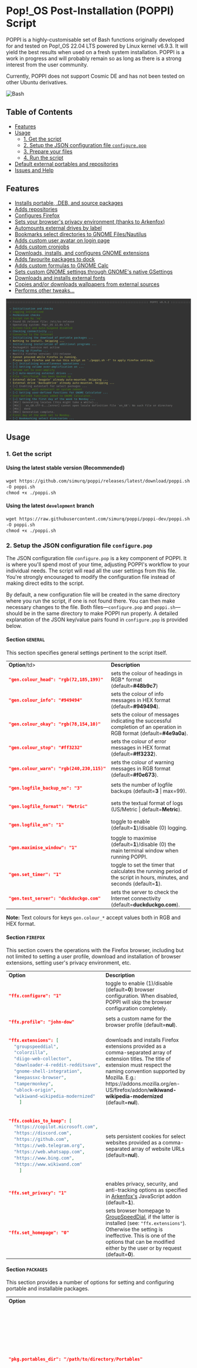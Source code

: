 # Pop!_OS Post-Installation (POPPI) Script

POPPI is a highly-customisable set of Bash functions originally developed for and tested on Pop!_OS 22.04 LTS powered by Linux kernel v6.9.3. It will yield the best results when used on a fresh system installation. POPPI is a work in progress and will probably remain so as long as there is a strong interest from the user community.

Currently, POPPI does not support Cosmic DE and has not been tested on other Ubuntu derivatives.

![Bash](https://raw.githubusercontent.com/odb/official-bash-logo/master/assets/Logos/Icons/PNG/128x128.png)

## Table of Contents

- [Features](#features)
- [Usage](#usage)
  - [1. Get the script](#1-get-the-script)
  - [2. Setup the JSON configuration file `configure.pop`](#2-setup-the-json-configuration-file-configurepop)
  - [3. Prepare your files](#3-prepare-your-files)
  - [4. Run the script](#4-run-the-script)
- [Default external portables and repositories](#default-external-portables-and-repositories)
- [Issues and Help](#issues--help)

## Features

* [Installs portable, .DEB, and source packages](#default-external-portables-and-repositories)
* [Adds repositories](#default-external-portables-and-repositories)
* [Configures Firefox](#section-firefox)
* [Sets your browser's privacy environment (thanks to Arkenfox)](#section-firefox)
* [Automounts external drives by label](#section-miscops)
* [Bookmarks select directories to GNOME Files/Nautilus](#section-miscops)
* [Adds custom user avatar on login page](#section-miscops)
* [Adds custom cronjobs](#section-miscops)
* [Downloads, installs, and configures GNOME extensions](#section-miscops)
* [Adds favourite packages to dock](#section-miscops)
* [Adds custom formulas to GNOME Calc](#section-miscops)
* [Sets custom GNOME settings through GNOME's native GSettings](#section-miscops)
* [Downloads and installs external fonts](#section-miscops)
* [Copies and/or downloads wallpapers from external sources](#section-miscops)
* [Performs other tweaks...](#section-miscops)


![POPPI screenshot](assets/poppi-screen.png)


## Usage

### 1. Get the script

#### Using the latest stable version (Recommended)

```console
wget https://github.com/simurq/poppi/releases/latest/download/poppi.sh -O poppi.sh
chmod +x ./poppi.sh
```

#### Using the latest `development` branch

```console
wget https://raw.githubusercontent.com/simurq/poppi/poppi-dev/poppi.sh -O poppi.sh
chmod +x ./poppi.sh
```


### 2. Setup the JSON configuration file `configure.pop`

The JSON configuration file `configure.pop` is a key component of POPPI. It is where you'll spend most of your time, adjusting POPPI's workflow to your individual needs. The script will read all the user settings from this file. You're strongly encouraged to modify the configuration file instead of making direct edits to the script.

By default, a new configuration file will be created in the same directory where you run the script, if one is not found there. You can then make necessary changes to the file. Both files—`configure.pop` and `poppi.sh`—should be in the same directory to make POPPI run properly. A detailed explanation of the JSON key/value pairs found in `configure.pop` is provided below.


#### Section `GENERAL`

This section specifies general settings pertinent to the script itself.

<table>
<tr>
<td><b>Option</b>/td>
<td><b>Description</b></td>
</tr>
<tr>
<td>

```json
"gen.colour_head": "rgb(72,185,199)"
```

</td>
<td>sets the colour of headings in RGB* format (default=<b>#48b9c7</b>)
</tr>
<tr>
<td>

```json
"gen.colour_info": "#949494"
```

</td>
<td>sets the colour of info messages in HEX format (default=<b>#949494</b>).</td>
</tr>
<tr>
<td>

```json
"gen.colour_okay": "rgb(78,154,10)"
```

</td>
<td>sets the colour of messages indicating the successful completion of an operation in RGB format (default=<b>#4e9a0a</b>).</td>
</tr>
<tr>
<td>

```json
"gen.colour_stop": "#ff3232"
```

</td>
<td>sets the colour of error messages in HEX format (default=<b>#ff3232</b>).</td>
</tr>
<tr>
<td>

```json
"gen.colour_warn": "rgb(240,230,115)"
```

</td>
<td>sets the colour of warning messages in RGB format (default=<b>#f0e673</b>).</td>
</tr>
<tr>
<td>

```json
"gen.logfile_backup_no": "3"
```

</td>
<td>sets the number of logfile backups (default=<b>3</b> | max=99).</td>
</tr>
<tr>
<td>

```json
"gen.logfile_format": "Metric"
```

</td>
<td>sets the textual format of logs (US/Metric | default=<b>Metric</b>).</td>
</tr>
<tr>
<td>

```json
"gen.logfile_on": "1"
```

</td>
<td>toggle to enable (default=<b>1</b>)/disable (0) logging.</td>
</tr>
<tr>
<td>

```json
"gen.maximise_window": "1"
```

</td>
<td>toggle to maximise (default=<b>1</b>)/disable (0) the main terminal window when running POPPI.</td>
</tr>
<tr>
<td>

```json
"gen.set_timer": "1"
```

</td>
<td>toggle to set the timer that calculates the running period of the script in hours, minutes, and seconds (default=<b>1</b>).</td>
</tr>
<tr>
<td>

```json
"gen.test_server": "duckduckgo.com"
```

</td>
<td>sets the server to check the Internet connectivity (default=<b>duckduckgo.com</b>).</td>
</tr>
</table>

**Note:** Text colours for keys `gen.colour_*` accept values both in RGB and HEX format.</td>


#### Section `FIREFOX`

This section covers the operations with the Firefox browser, including but not limited to setting a user profile, download and installation of browser extensions, setting user's privacy environment, etc.

<table>
<tr>
<td><b>Option</b></td>
<td><b>Description</b></td>
</tr>
<tr>
<td>

```json
"ffx.configure": "1"
```

</td>
<td>toggle to enable (1)/disable (default=<b>0</b>) browser configuration. When disabled, POPPI will skip the browser configuration completely.</td>
</tr>
<tr>
<td>

```json
"ffx.profile": "john-dow"
```

</td>
<td>sets a custom name for the browser profile (default=<b>nul</b>).</td>
</tr>
<tr>
<td>

```json
"ffx.extensions": [
  "groupspeeddial",
  "colorzilla",
  "diigo-web-collector",
  "downloader-4-reddit-redditsave",
  "gnome-shell-integration",
  "keepassxc-browser",
  "tampermonkey",
  "ublock-origin",
  "wikiwand-wikipedia-modernized"
    ]
```

</td>
<td>downloads and installs Firefox extensions provided as a comma-separated array of extension titles. The title of extension must respect the naming convention supported by Mozilla. E.g.: https://addons.mozilla.org/en-US/firefox/addon/<b>wikiwand-wikipedia-modernized</b> (default=<b>nul</b>).</td>
</tr>
<tr>
<td>

```json
"ffx.cookies_to_keep": [
  "https://copilot.microsoft.com",
  "https://discord.com",
  "https://github.com",
  "https://web.telegram.org",
  "https://web.whatsapp.com",
  "https://www.bing.com",
  "https://www.wikiwand.com"
    ]
```

</td>
<td>sets persistent cookies for select websites provided as a comma-separated array of website URLs (default=<b>nul</b>).</td>
</tr>
<tr>
<td>

```json
"ffx.set_privacy": "1"
```

</td>
<td>enables privacy, security, and anti-tracking options as specified in <a href="https://github.com/arkenfox/user.js">Arkenfox's</a> JavaScript addon (default=<b>1</b>).</td>
</tr>
<tr>
<td>

```json
"ffx.set_homepage": "0"
```

</td>
<td>sets browser homepage to <a href="https://addons.mozilla.org/en-US/firefox/addon/groupspeeddial">GroupSpeedDial</a>, if the latter is installed (see: <code>"ffx.extensions"</code>). Otherwise the setting is ineffective. This is one of the options that can be modified either by the user or by request (default=<b>0</b>).</td>
</tr>
<tr>
</table>


#### Section `PACKAGES`

This section provides a number of options for setting and configuring portable and installable packages.

<table>
<tr>
<td><b>Option</b></td>
<td><b>Description</b></td>
</tr>
<tr>
<td>

```json
"pkg.portables_dir": "/path/to/directory/Portables"
```

</td>
<td>sets the directory to download and install portable packages. While currently only AppImages and archive files are supported, this feature is planned to be extended to allow for other types of portables (default=<b>nul</b>).</td>
</tr>
<tr>
<td>

```json
"pkg.autostart": [
  "keepassxc"
    ]
```

</td>
<td>sets the indicated package to autostart on system reboot (e.g., KeePassXC). The title of the package must match the one provided under <code>"pkg.portables"</code> (default=<b>nul</b>).</td>
</tr>
<tr>
<td>

```json
"pkg.portables": {
  "audacity": {
    "required": "1"
  },
  "bleachbit": {
    "required": "0"
  },
  "vscodium": {
    "required": "1",
    "extensions": [
      "arcticicestudio.nord-visual-studio-code",
      "basdp.language-gas-x86",
      "ms-vscode.cpptools",
      "equinusocio.vsc-material-theme"
      "vscodevim.vim"
    ],
    "settings": {
      "nameShort": "Visual Studio Code",
      "nameLong": "Visual Studio Code",
      "extensionsGallery": {
        "serviceUrl": "https://marketplace.visualstudio.com/_apis/public/gallery",
        "cacheUrl": "https://vscode.blob.core.windows.net/gallery/index",
        "itemUrl": "https://marketplace.visualstudio.com/items"
      }
    }
  }
 }
```

</td>
<td>specifies portable package(s) to download (and extract, if necessary). Each package* can have individual sub-sections, such as <code>"extensions"</code> or <code>"settings"</code> for VS Codium in the above example. The package will be downloaded, if <code>"required": "1"</code>. Otherwise, the download for that package will be skipped.</td>
</tr>
<tr>
<td>

```json
"pkg.installers": {
  "Calibre": {
    "required": "1"
  },
  "DConf-Editor": {
    "required": "1"
  },
  "FFMPEG": {
    "required": "1"
  },
  "LibreOffice": {
    "required": "1",
    "extensions": [
      "theme-sifr"
      ],
  },
  "pdftocgen": {
    "required": "1"
  },
  "TeamViewer": {
    "required": "1"
  },
  "Virt-Manager": {
    "required": "1"
  }
}
```

</td>
<td>specifies installable package(s) to download and install. Each package* can have individual sub-sections, e.g., <code>"extensions"</code> for LibreOffice above.The package will be downloaded and installed, if <code>"required": "1"</code>. Otherwise, the download and install for that package will be skipped.</td>
</tr>
</table>

**Note:** 
- Currently, [Section `PACKAGES`](#section-packages) supports only the hard-coded packages shipped with the `configure.pop`. However, this number can and will be increased upon user request.


#### Section `MISCOPS`

This section specifies miscellaneous operations. Currently, it covers only those provided below, but can be extended further upon user request.

<table>
<tr>
<td><b>Option</b></td>
<td><b>Description</b></td>
</tr>
<tr>
<td>

```json
"msc.automount_drives": [
  "DriveLabel01",
  "DriveLabel02"
]
```

</td>
<td>sets the external drives provided as a comma-separated array of drive labels to automount on each system reboot, if the drives are mounted. In a nutshell, the script attempts to add the drives to <code>/etc/fstab</code> (default=<b>nul</b>).</td>
</tr>
<tr>
<td>

```json
"msc.bookmarked_dirs": [
  "/mnt/DriveLabel01/My-Docs",
  "/home/<username>/My-Books",
  "/home/<username>/My-Projects"
]
```

</td>
<td>bookmarks the selected paths provided as a comma-separated array of paths to directories to GNOME Files/Nautilus for easy access (default=<b>nul</b>).</td>
</tr>
<tr>
<td>

```json
"msc.avatar_enable": 0
```

</td>
<td>enables (1)/disables (default=<b>0</b>) the user avatar displayed on system login.</td>
</tr>
<tr>
<td>

```json
"msc.avatar_image": "popos.png"
```

</td>
<td>sets an image file for the user avatar, if <code>"msc.avatar_enable": 1</code>. Requires a JPEG or PNG image not greater than 512x512 pixels in size dropped into <code>./data/misc</code> (see: <code>3. Prepare your files</code>) (default=<b>"popos.png"</b>).</td>
</tr>
<tr>
<td>

```json
"msc.crontab_cmds": [
  "0 21 * * * fsearch -u >> /path/to/cron-jobs.log 2>&1",
  "3 22 * * * /bin/sh /path/to/Portables/rsync-script.sh"
]
```

</td>
<td>sets <a href="https://wiki.archlinux.org/title/Cron#Crontab_format">cron jobs</a> for the user provided as a comma-separated array of jobs (default=<b>nul</b>).</td>
</tr>
<tr>
<td>

```json
"msc.gnome_favourites": [
  "audacity",
  "codium",
  "deadbeef",
  "firefox",
  "gnome-control-center",
  "gnome-terminal",
  "libreoffice writer",
  "nautilus",
  "repoman"
]
```

</td>
<td>pins user's favourite packages provided as a comma-separated array of package names (as found under <code>"pkg.portables"</code> or <code>"pkg.installers"</code>) to dock (default=<b>nul</b>).</td>
</tr>
<tr>
<td>

```json
"msc.gnome_calc_functions": [
  "ratio(d;D)=(d÷2)^2÷(D÷2)^2@"
]
```

</td>
<td>appends custom user functions provided as a comma-separated array of functions to GNOME Calc (default=<b>nul</b>).</td>
</tr>
<tr>
<td>

```json
"msc.gnome_extensions": [
  "gsconnect",
  "openweather",
  "transparent top bar adjustable transparency"
]
```

</td>
<td>downloads and installs extensions provided as a comma-separated array of extension titles from <a href="https://extensions.gnome.org">GNOME Extensions</a> (default=<b>nul</b>).</td>
</tr>
<tr>
<td>

```json
"msc.gnome_extension_settings": [
  "/org/gnome/shell/extensions/openweather/decimal-places 0",
  "/org/gnome/shell/extensions/openweather/disable-forecast false",
  "/org/gnome/shell/extensions/openweather/expand-forecast true",
  "/org/gnome/shell/extensions/openweather/pressure-unit \"'mmHg'\"",
  "/org/gnome/shell/extensions/openweather/refresh-interval-current 3600",
  "/org/gnome/shell/extensions/openweather/show-comment-in-panel true",
  "/org/gnome/shell/extensions/openweather/wind-direction true",
  "/org/gnome/shell/extensions/openweather/wind-speed-unit \"'m/s'\"",
  "/com/ftpix/transparentbar/transparency 0"
]
```

</td>
<td>sets GNOME extension settings provided as a comma-separated array of <a href="https://wiki.archlinux.org/title/GNOME#Configuration">DConf settings</a>. The relevant key/value pairs can be obtained using tools like GNOME's native <a href="https://help.gnome.org/admin/system-admin-guide/stable/gsettings-browse.html.en">GSettings</a> or <a href="https://apps.gnome.org/DconfEditor/">DConf-Editor</a>. Please note the use of escaped characters (e.g., <code>\"</code>) (default=<b>nul</b>).</td>
</tr>
<tr>
<td>

```json
"msc.gnome_settings": [
  "org.gnome.calculator button-mode 'advanced'",
  "org.gnome.calculator show-thousands true",
  "org.gnome.desktop.input-sources per-window true",
    "org.gnome.desktop.interface clock-format '24h'",
  "org.gnome.desktop.interface clock-show-seconds true",
  "org.gnome.desktop.interface clock-show-weekday true",
  "org.gnome.desktop.interface font-antialiasing 'rgba'",
  "org.gnome.desktop.privacy old-files-age uint32 7",
  "org.gnome.desktop.privacy recent-files-max-age 30",
  "org.gnome.desktop.privacy remove-old-temp-files true",
  "org.gnome.desktop.privacy remove-old-trash-files true",
  "org.gnome.desktop.screensaver lock-enabled false",
  "org.gnome.desktop.sound allow-volume-above-100-percent false",
  "org.gnome.desktop.wm.keybindings minimize ['<Super>z']",
  "org.gnome.desktop.wm.keybindings show-desktop ['<Super>d']",
  "org.gnome.desktop.wm.preferences button-layout 'appmenu:close'",
  "org.gnome.gedit.preferences.editor insert-spaces true",
  "org.gnome.gedit.preferences.editor tabs-size uint32 4",
  "org.gnome.GWeather temperature-unit 'centigrade'",
  "org.gnome.mutter center-new-windows 'true'",
  "org.gnome.nautilus.preferences default-folder-viewer 'list-view'",
  "org.gnome.nautilus.list-view default-zoom-level 'small'",
  "org.gnome.settings-daemon.plugins.color night-light-enabled true",
  "org.gnome.settings-daemon.plugins.media-keys home @as []",
  "org.gnome.shell.extensions.dash-to-dock dash-max-icon-size 25",
  "org.gnome.shell.extensions.dash-to-dock dock-fixed false",
  "org.gnome.shell.extensions.dash-to-dock dock-position 'BOTTOM'",
  "org.gnome.shell.extensions.dash-to-dock extend-height false",
  "org.gnome.shell.extensions.dash-to-dock intellihide true",
  "org.gnome.shell.extensions.dash-to-dock show-mounts false",
  "org.gnome.shell.extensions.pop-cosmic clock-alignment 'CENTER'",
  "org.gnome.shell.extensions.pop-cosmic overlay-key-action 'LAUNCHER'",
  "org.gnome.shell.extensions.pop-cosmic show-applications-button false",
  "org.gnome.shell.extensions.pop-cosmic show-workspaces-button false"
]
```

</td>
<td>sets GNOME GSettings provided as a comma-separated array of individual settings. The relevant key/value pairs can be obtained using tools like GNOME's native <a href="https://help.gnome.org/admin/system-admin-guide/stable/gsettings-browse.html.en">GSettings</a> or <a href="https://apps.gnome.org/DconfEditor/">DConf-Editor</a>. Please note the use of escaped characters (e.g., <code>\"</code>) (default=<b>nul</b>).</td>
</tr>
<tr>
<td>

```json
"msc.ms_fonts": "0"
```

</td>
<td>downloads and installs up-to-date fonts by Microsoft, including Arial, Calibri, Segoe, Tahoma, etc., from an external source (default=<b>0</b>).</td>
</tr>
<tr>
<td>

```json
"msc.set_geary": "0"
```

</td>
<td>sets GNOME's email client Geary (default=<b>0</b>).</td>
</tr>
<tr>
<td>

```json
"msc.volume_overamplify": "1"
```

</td>
<td>sets the system volume to over-amplification mode disabled by default (default=<b>1</b>).</td>
</tr>
<tr>
<td>

```json
"msc.wallpaper_on": "0"
```

</td>
<td>copies or downloads wallpapers from an external location (default=<b>0</b>).</td>
</tr>
<tr>
<td>

```json
"msc.wallpaper_src_dir": "$HOME/Pictures/Wallpapers"
```

</td>
<td>sets the source directory for wallpapers (default=<b>$HOME/Pictures/Wallpapers</b>).</td>
</tr>
<tr>
<td>

```json
"msc.wallpaper_ext_dir": "/path/to/external/directory/for/wallpapers"
```

</td>
<td>sets the external directory for wallpapers (default=<b>nul</b>).</td>
</tr>
<tr>
<td>

```json
"msc.week_starts_on_monday": "0"
```

</td>
<td>sets Monday as the first day of the week (default=<b>0</b>).</td>
</tr>
</table>

### 3. Prepare your files

In addition to customising the [configuration file](#2-setup-the-json-configuration-file-configurepop), you will also need to feed POPPI with your custom files from the `DATA` directory, as described below. After the first run of the script, all the directories will be created in the same directory. But you will find most of them empty, waiting for your input.

#### Directory `CONFIGS`

Contains all the configuration files for your [installable packages](#section-packages). The contents of the directory will be copied directly to your `$HOME`, with no additional operations applied to the files or directories contained within. Therefore, please be careful about what you place in `CONFIGS`.

#### Directory `CONFIGSP`

Contains all the configuration files for your [portable packages](#section-packages). The contents of the directory will be copied directly to the location with your portables, as necessary, with no additional operations applied to the files or directories contained within. Therefore, please be careful about what you place in `CONFIGSP`.

#### Directory `DOTFILES`

Contains all your [.dotfiles](https://wiki.archlinux.org/title/Dotfiles). The files will be copied directly to your `$HOME` directory as well.

#### Directory `FIREFOX`

Contains all the files to be copied to your Firefox profile directory, which is typically located at `~/.mozilla/firefox/<your_profile_directory>`. E.g., customs CSS stylesheets, [user-overrides.js](https://github.com/arkenfox/user.js/wiki), [custom search engines](https://addons.mozilla.org/en-US/firefox/addon/mozlz4-edit/), SQL databases, etc.

#### Directory `ICONS`

Contains all the icon files for packages shipped with POPPI. They will be copied to `~/.local/share/hicolor/scalable/apps` along with the relevant package installed.

#### Directory `LAUNCHERS`

Contains all the launcher (*.desktop) files for packages shipped with POPPI. They will be copied to `~/.local/share/applications` along with the relevant package installed.

#### Directory `[LIBREOFFICE]`*

This is an optional directory to hold all your downloaded [LibreOffice] extensions. It will be created by POPPI, if the relevant option is selected in [configuration file](#2-setup-the-json-configuration-file-configurepop).

#### Directory `MISC`

Currently, this directory contains the following three files:

* `popos.png` - default avatar, if a custom one is not provided by the user.
* `poppi.desktop` - a launcher file to ensure POPPI's autostart after a successful system update requiring reboot.
* `templates.tar.gz` - an archive with a set of template files for LibreOffice and the default text editor, selectable from a context menu upon right-clicking the mouse in GNOME Nautilus/Files. The archive will be extracted to `$HOME/Templates`.


### 4. Run the script

Always run the script as **user**.

```console
  chmod +x ./poppi.sh
  ./poppi.sh -[abcdfghprvx] [CONFIGURATION_FILE]

  Options:
  -a, --all                 Download, install and set everything
  -b, --bookmark            Bookmark select directories to GNOME Files/Nautilus
  -c, --connect             Check and configure Wi-Fi connection
  -d, --dock                Set your favourite programs on the dock
  -f, --set-firefox         Configure options for Firefox
  -g, --set-gsettings       Set GNOME GSettings
  -h, --help                Display this help message
  -p, --set-portables       Install/update portable programs
  -r, --set-repos           Install/update non-portable programs
  -v, --version             Display version info
  -x, --gnome-extensions    Get and enable GNOME extensions
```


## Default external portables and repositories

| Package               | Key           |
| --------------------- | ------------- |
| [Audacity][]          | audacity      |
| [Bleachbit][]         | bleachbit     |
| [Calibre][]           | calibre       |
| [CPU-X][]             | cpux          |
| [DConf-Editor][]      | dconf-editor  |
| [Deadbeef][]          | deadbeef      |
| [FFMPEG][]            | ffmpeg        |
| [FSearch][]           | fsearch       |
| [GIMP][]              | gimp          |
| [HW-Probe][]          | hwprobe       |
| [ImageMagick][]       | imagemagick   |
| [Inkscape][]          | inkscape      |
| [KeePassXC][]         | keepassxc     |
| [LibreOffice][]       | libreoffice   |
| [lmsensors][]         | lmsensors     |
| [MuseScore][]         | musescore     |
| [Neofetch][]          | neofetch      |
| [PDF TOC Generator][] | pdftocgen     |
| [QBitTorrent][]       | qbittorrent   |
| [SMPlayer][]          | smplayer      |
| [SQLite Browser][]    | sqlitebrowser |
| [Styli.sh][]          | stylish       |
| [TeamViewer][]        | teamviewer    |
| [Virt-Manager][]      | virt-manager  |
| [VS Codium][]         | vscodium      |
| [XnViewMP][]          | xnview        |
| [Xournal++][]         | xournalpp     |
| [YouTube DLP][]       | ytdlp         |

  
## Issues & Help

- Please check [known issues][known-issues].
- Please include the log file and terminal output while opening an issue.

[known-issues]: https://github.com/simurq/poppi/issues
[license]: https://github.com/simurq/poppi/blob/master/LICENSE

[Audacity]: https://www.audacityteam.org/download/linux/
[Bleachbit]: https://www.bleachbit.org/download/linux
[Calibre]: https://calibre-ebook.com
[CPU-X]: https://thetumultuousunicornofdarkness.github.io/CPU-X/
[DConf-Editor]: https://apps.gnome.org/DconfEditor/
[Deadbeef]: https://deadbeef.sourceforge.io/
[FFMPEG]: https://www.ffmpeg.org/
[FSearch]: https://github.com/cboxdoerfer/fsearch
[GIMP]: https://www.gimp.org/
[HW-Probe]: https://github.com/linuxhw/hw-probe
[ImageMagick]: https://www.imagemagick.org/
[Inkscape]: https://inkscape.org/
[KeePassXC]: https://keepassxc.org/
[LibreOffice]: https://www.libreoffice.org/download/download-libreoffice/
[lmsensors]: https://github.com/lm-sensors/lm-sensors
[MuseScore]: https://musescore.org/
[Neofetch]: https://github.com/hykilpikonna/hyfetch/
[PDF TOC Generator]: https://krasjet.com/voice/pdf.tocgen/
[QBitTorrent]: https://www.qbittorrent.org/download
[SMPlayer]: https://www.smplayer.info/en/downloads
[SQLite Browser]: https://sqlitebrowser.org/dl/
[Styli.sh]: https://github.com/thevinter/styli.sh
[TeamViewer]: https://www.teamviewer.com/en-cis/download/linux/
[Virt-Manager]: https://virt-manager.org/
[VS Codium]: https://vscodium.com/
[XnViewMP]: https://www.xnview.com/en/xnviewmp/#downloads
[Xournal++]: https://xournalpp.github.io/installation/linux/
[YouTube DLP]: https://github.com/yt-dlp/yt-dlp